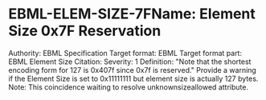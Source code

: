 # EBML-ELEM-SIZE-7FName: Element Size 0x7F Reservation
Authority: EBML Specification
Target format: EBML
Target format part: EBML Element Size
Citation: 
Severity: 1
Definition: "Note that the shortest encoding form for 127 is 0x407f since 0x7f is reserved." Provide a warning if the Element Size is set to 0x11111111 but element size is actually 127 bytes.
Note: This coincidence waiting to resolve unknownsizeallowed attribute.
